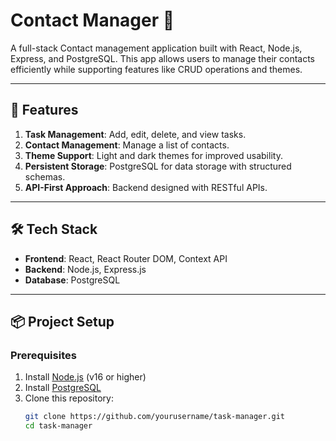 # Contact Manager 📝

A full-stack Contact management application built with React, Node.js, Express, and PostgreSQL. This app allows users to manage their contacts efficiently while supporting features like CRUD operations and themes.

---

## 🚀 Features
1. **Task Management**: Add, edit, delete, and view tasks.
2. **Contact Management**: Manage a list of contacts.
3. **Theme Support**: Light and dark themes for improved usability.
4. **Persistent Storage**: PostgreSQL for data storage with structured schemas.
5. **API-First Approach**: Backend designed with RESTful APIs.

---

## 🛠️ Tech Stack
- **Frontend**: React, React Router DOM, Context API
- **Backend**: Node.js, Express.js
- **Database**: PostgreSQL

---

## 📦 Project Setup

### **Prerequisites**
1. Install [Node.js](https://nodejs.org/) (v16 or higher)
2. Install [PostgreSQL](https://www.postgresql.org/)
3. Clone this repository:
   ```bash
   git clone https://github.com/yourusername/task-manager.git
   cd task-manager

